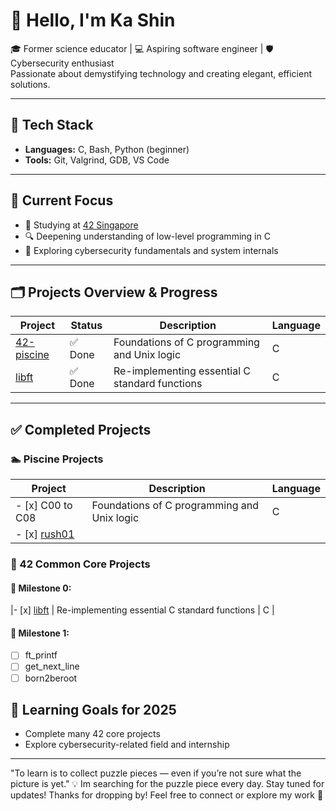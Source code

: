<!--
**katan42/katan42** is a ✨ _special_ ✨ repository because its `README.md` (this file) appears on your GitHub profile.

Here are some ideas to get you started:

- 🔭 I’m currently working on ...
- 🌱 I’m currently learning ...
- 👯 I’m looking to collaborate on ...
- 🤔 I’m looking for help with ...
- 💬 Ask me about ...
- 📫 How to reach me: ...
- 😄 Pronouns: ...
- ⚡ Fun fact: ...
-->
# 👋 Hello, I'm Ka Shin

🎓 Former science educator | 💻 Aspiring software engineer | 🛡️ Cybersecurity enthusiast  
Passionate about demystifying technology and creating elegant, efficient solutions.

---

## 🔧 Tech Stack
- **Languages:** C, Bash, Python (beginner)
- **Tools:** Git, Valgrind, GDB, VS Code
---

## 🚀 Current Focus
- 📘 Studying at [42 Singapore](https://www.42singapore.sg )
- 🔍 Deepening understanding of low-level programming in C
- 🔐 Exploring cybersecurity fundamentals and system internals

---

## 🗂️ Projects Overview & Progress

| Project  | Status | Description | Language |
|--------|----------|-------------|----------|
| [42-piscine](https://github.com/katan42/piscine6.git) | ✅ Done | Foundations of C programming and Unix logic | C |
| [libft](https://github.com/katan42/42again/tree/main/00_libft) | ✅ Done | Re-implementing essential C standard functions       | C |

---

## ✅ Completed Projects

### 🏊 Piscine Projects
| Project | Description | Language |
|--------|-------------|----------|
|- [x] C00 to C08 | Foundations of C programming and Unix logic | C |
|- [x] [rush01](https://github.com/katan42/piscine6/tree/main/Rush01)|

### 🧱 42 Common Core Projects
#### 📅 Milestone 0:
|- [x] [libft](https://github.com/katan42/42again/tree/main/00_libft) | Re-implementing essential C standard functions       | C |

#### 📅 Milestone 1:
- [ ] ft_printf
- [ ] get_next_line
- [ ] born2beroot

## 🧭 Learning Goals for 2025
- Complete many 42 core projects
- Explore cybersecurity-related field and internship
---

"To learn is to collect puzzle pieces — even if you’re not sure what the picture is yet."
💡 Im searching for the puzzle piece every day. Stay tuned for updates!
Thanks for dropping by! Feel free to connect or explore my work 🚀
